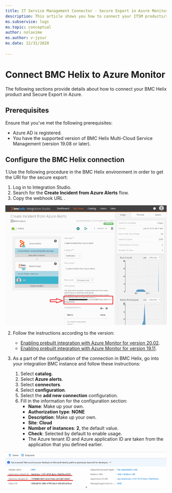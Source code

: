 ```yaml
---
title: IT Service Management Connector - Secure Export in Azure Monitor - Configuration with BMC
description: This article shows you how to connect your ITSM products/services with BMC on Secure Export in Azure Monitor.
ms.subservice: logs
ms.topic: conceptual
author: nolavime
ms.author: v-jysur
ms.date: 12/31/2020

---
```


# Connect BMC Helix to Azure Monitor

The following sections provide details about how to connect your BMC Helix product and Secure Export in Azure.

## Prerequisites

Ensure that you've met the following prerequisites:

* Azure AD is registered.
* You have the supported version of BMC Helix Multi-Cloud Service Management (version 19.08 or later).

## Configure the BMC Helix connection

1.Use the following procedure in the BMC Helix environment in order to get the URI for the secure export:
   1. Log in to Integration Studio.
   1. Search for the **Create Incident from Azure Alerts** flow.
   1. Copy the webhook URL .
   
   ![Screenshot of the webhook U R L in Integration Studio.](media/it-service-management-connector-secure-webhook-connections/bmc-url.png)
   
2. Follow the instructions according to the version:
   * [Enabling prebuilt integration with Azure Monitor for version 20.02](https://docs.bmc.com/docs/multicloud/enabling-prebuilt-integration-with-azure-monitor-879728195.html).
   * [Enabling prebuilt integration with Azure Monitor for version 19.11](https://docs.bmc.com/docs/multicloudprevious/enabling-prebuilt-integration-with-azure-monitor-904157623.html).

3. As a part of the configuration of the connection in BMC Helix, go into your integration BMC instance and follow these instructions:

   1. Select **catalog**.
   2. Select **Azure alerts**.
   3. Select **connectors**.
   4. Select **configuration**.
   5. Select the **add new connection** configuration.
   6. Fill in the information for the configuration section:
      - **Name**: Make up your own.
      - **Authorization type**: **NONE**
      - **Description**: Make up your own.
      - **Site**: **Cloud**
      - **Number of instances**: **2**, the default value.
      - **Check**: Selected by default to enable usage.
      - The Azure tenant ID and Azure application ID are taken from the application that you defined earlier.

![Screenshot that shows BMC configuration.](media/it-service-management-connector-secure-webhook-connections/bmc-configuration.png)